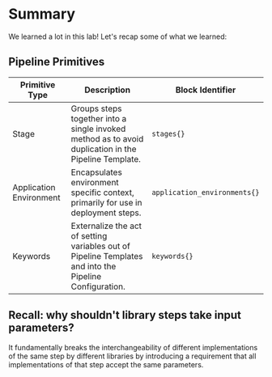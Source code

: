 # Summary

We learned a lot in this lab! Let's recap some of what we learned:

## Pipeline Primitives

| Primitive Type | Description | Block Identifier |
|----------------|-------------|------------------|
| Stage | Groups steps together into a single invoked method as to avoid duplication in the Pipeline Template. | `stages{}` |
| Application Environment | Encapsulates environment specific context, primarily for use in deployment steps. | `application_environments{}` |
| Keywords | Externalize the act of setting variables out of Pipeline Templates and into the Pipeline Configuration. | `keywords{}` |

## Recall: why shouldn't library steps take input parameters?

It fundamentally breaks the interchangeability of different implementations of the same step by different libraries by introducing a requirement that all implementations of that step accept the same parameters.

